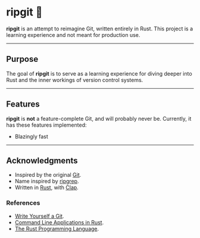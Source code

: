 # ripgit 🦀

**ripgit** is an attempt to reimagine Git, written entirely in Rust.
This project is a learning experience and not meant for production use.

---

## Purpose

The goal of **ripgit** is to serve as a learning experience for diving deeper into Rust and the inner workings of version control systems.

---

## Features

**ripgit** is **not** a feature-complete Git, and will probably never be.
Currently, it has these features implemented:
- Blazingly fast

---

## Acknowledgments

- Inspired by the original [Git](https://git-scm.com/).
- Name inspired by [ripgrep](https://github.com/BurntSushi/ripgrep).
- Written in [Rust](https://www.rust-lang.org/), with [Clap](https://docs.rs/clap/latest/clap/index.html).

### References
- [Write Yourself a Git](https://wyag.thb.lt/#intro).
- [Command Line Applications in Rust](https://rust-cli.github.io/book/index.html).
- [The Rust Programming Language](https://doc.rust-lang.org/book/title-page.html).
